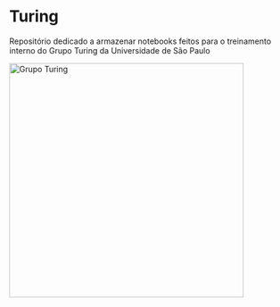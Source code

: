 # Turing
Repositório dedicado a armazenar notebooks feitos para o treinamento interno do Grupo Turing da Universidade de São Paulo 

<img src="https://www.politecnicos.com.br/img/075.jpg" alt="Grupo Turing" height="420" width="420">

